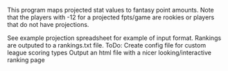 This program maps projected stat values to fantasy point amounts. Note that the players with -12 for a projected fpts/game are
rookies or players that do not have projections. 

See example projection spreadsheet for example of input format.
Rankings are outputed to a rankings.txt file.
ToDo:
Create config file for custom league scoring types
Output an html file with a nicer looking/interactive ranking page

